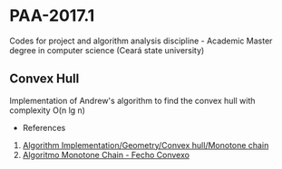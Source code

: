 # PAA-2017.1

Codes for project and algorithm analysis discipline - Academic Master degree in computer science (Ceará state university)

## Convex Hull
Implementation of Andrew's algorithm to find the convex hull with complexity O(n lg n)
* References
 1. [Algorithm Implementation/Geometry/Convex hull/Monotone chain](https://en.wikibooks.org/wiki/Algorithm_Implementation/Geometry/Convex_hull/Monotone_chain)
 2. [Algoritmo Monotone Chain - Fecho Convexo](https://www.youtube.com/watch?v=LTCt81qAEnE&t=462s)
